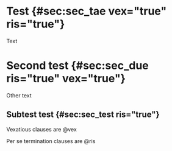 # Test {#sec:sec_tae vex="true" ris="true"}

Text

# Second test {#sec:sec_due ris="true" vex="true"}

Other text

## Subtest test {#sec:sec_test ris="true"}

Vexatious clauses are @vex

Per se termination clauses are @ris
